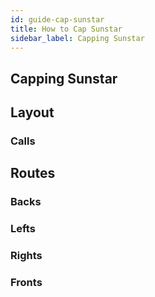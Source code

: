 ```yaml
---
id: guide-cap-sunstar
title: How to Cap Sunstar
sidebar_label: Capping Sunstar
---
```

## Capping Sunstar
## Layout
### Calls
## Routes
### Backs
### Lefts
### Rights
### Fronts
